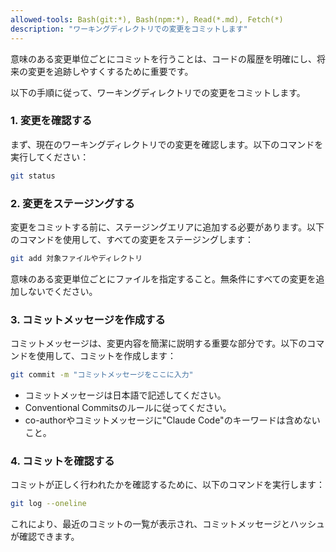 ```yaml
---
allowed-tools: Bash(git:*), Bash(npm:*), Read(*.md), Fetch(*)
description: "ワーキングディレクトリでの変更をコミットします"
---
```


意味のある変更単位ごとにコミットを行うことは、コードの履歴を明確にし、将来の変更を追跡しやすくするために重要です。

以下の手順に従って、ワーキングディレクトリでの変更をコミットします。

### 1. 変更を確認する

まず、現在のワーキングディレクトリでの変更を確認します。以下のコマンドを実行してください：

```bash
git status
```

### 2. 変更をステージングする

変更をコミットする前に、ステージングエリアに追加する必要があります。以下のコマンドを使用して、すべての変更をステージングします：

```bash
git add 対象ファイルやディレクトリ
```

意味のある変更単位ごとにファイルを指定すること。無条件にすべての変更を追加しないでください。

### 3. コミットメッセージを作成する

コミットメッセージは、変更内容を簡潔に説明する重要な部分です。以下のコマンドを使用して、コミットを作成します：

```bash
git commit -m "コミットメッセージをここに入力"
```

- コミットメッセージは日本語で記述してください。
- Conventional Commitsのルールに従ってください。
- co-authorやコミットメッセージに"Claude Code"のキーワードは含めないこと。

### 4. コミットを確認する
コミットが正しく行われたかを確認するために、以下のコマンドを実行します：

```bash
git log --oneline
```

これにより、最近のコミットの一覧が表示され、コミットメッセージとハッシュが確認できます。
